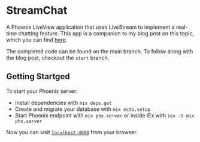 # StreamChat

A Phoenix LiveView application that uses LiveStream to implement a real-time chatting feature. This app is a companion to my blog post on this topic, which you can find [here](https://fly.io/phoenix-files/building-a-chat-app-with-liveview-streams/).

The completed code can be found on the main branch. To follow along with the blog post, checkout the `start` branch.

## Getting Startged

To start your Phoenix server:

* Install dependencies with `mix deps.get`
* Create and migrate your database with `mix ecto.setup`
* Start Phoenix endpoint with `mix phx.server` or inside IEx with `iex -S mix phx.server`

Now you can visit [`localhost:4000`](http://localhost:4000) from your browser.
